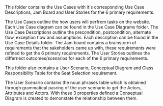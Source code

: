 This folder contains the Use Cases with it's corresponding Use Case Descriptions, Jam Board and User Stories for the 6 primary requirements.

  The Use Cases outline the how users will perfrom tasks on the website. Each Use Case diagram can be found in the Use Case Diagrams folder. 
  The Use Case Descriptions outline the precondition, postcondition, alternate flow, exception flow and assumptions. Each description can be found in the Use Case Details folder.
  The Jam board contains a brainstorm of requirements that the sakeholders came up with, these requirements were refined to get the 6 primary requirements. 
  The User Stories outlines the differnect outcomes/scenarios for each of the 6 primary requirements.

This folder also contains a User Scenario, Conceptual Diagram and Class Responsibility Table for the Seat Selection requirement.

  The User Scenario contains the noun phrases table which is obtained through grammatical pasring of the user scenario to get the Actors, Attributes and Actors. With these 3 properties defined a Conseptual Diagram is created to demonstate the relationship between them.
